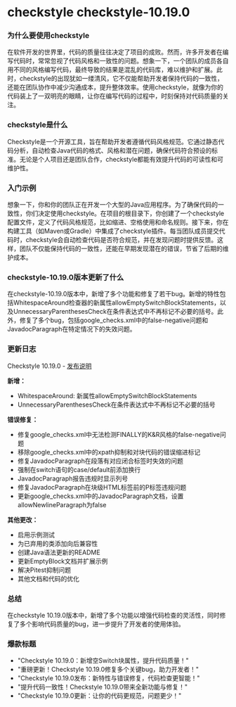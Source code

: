 # checkstyle checkstyle-10.19.0
### 为什么要使用checkstyle

在软件开发的世界里，代码的质量往往决定了项目的成败。然而，许多开发者在编写代码时，常常忽视了代码风格和一致性的问题。想象一下，一个团队的成员各自用不同的风格编写代码，最终导致的结果是混乱的代码库，难以维护和扩展。此时，checkstyle的出现犹如一缕清风，它不仅能帮助开发者保持代码的一致性，还能在团队协作中减少沟通成本，提升整体效率。使用checkstyle，就像为你的代码装上了一双明亮的眼睛，让你在编写代码的过程中，时刻保持对代码质量的关注。

### checkstyle是什么

Checkstyle是一个开源工具，旨在帮助开发者遵循代码风格规范。它通过静态代码分析，自动检查Java代码的格式、风格和潜在问题，确保代码符合预设的标准。无论是个人项目还是团队合作，checkstyle都能有效提升代码的可读性和可维护性。

### 入门示例

想象一下，你和你的团队正在开发一个大型的Java应用程序。为了确保代码的一致性，你们决定使用checkstyle。在项目的根目录下，你创建了一个checkstyle配置文件，定义了代码风格规范，比如缩进、空格使用和命名规则。接下来，你在构建工具（如Maven或Gradle）中集成了checkstyle插件。每当团队成员提交代码时，checkstyle会自动检查代码是否符合规范，并在发现问题时提供反馈。这样，团队不仅能保持代码的一致性，还能在早期发现潜在的错误，节省了后期的维护成本。

### checkstyle-10.19.0版本更新了什么

在checkstyle-10.19.0版本中，新增了多个功能和修复了若干bug。新增的特性包括WhitespaceAround检查器的新属性allowEmptySwitchBlockStatements，以及UnnecessaryParenthesesCheck在条件表达式中不再标记不必要的括号。此外，修复了多个bug，包括google_checks.xml中的false-negative问题和JavadocParagraph在特定情况下的失效问题。

### 更新日志

Checkstyle 10.19.0 - [发布说明](https://checkstyle.org/releasenotes.html#Release_10.19.0)

**新增：**
- WhitespaceAround: 新属性allowEmptySwitchBlockStatements
- UnnecessaryParenthesesCheck在条件表达式中不再标记不必要的括号

**错误修复：**
- 修复google_checks.xml中无法检测FINALLY的K&R风格的false-negative问题
- 移除google_checks.xml中的xpath抑制和对块代码的错误缩进标记
- 修复JavadocParagraph在段落有对应闭合标签时失效的问题
- 强制在switch语句的case/default前添加换行
- JavadocParagraph报告违规时显示列号
- 修复JavadocParagraph在块级HTML标签前的P标签违规问题
- 更新google_checks.xml中的JavadocParagraph文档，设置allowNewlineParagraph为false

**其他更改：**
- 启用示例测试
- 为已弃用的类添加向后兼容性
- 创建Java语法更新的README
- 更新EmptyBlock文档并扩展示例
- 解决Pitest抑制问题
- 其他文档和代码的优化

### 总结

在checkstyle 10.19.0版本中，新增了多个功能以增强代码检查的灵活性，同时修复了多个影响代码质量的bug，进一步提升了开发者的使用体验。

### 爆款标题

- "Checkstyle 10.19.0：新增空Switch块属性，提升代码质量！"
- "重磅更新！Checkstyle 10.19.0修复多个关键bug，助力开发者！"
- "Checkstyle 10.19.0发布：新特性与错误修复，代码检查更智能！"
- "提升代码一致性！Checkstyle 10.19.0带来全新功能与修复！"
- "Checkstyle 10.19.0更新：让你的代码更规范，问题更少！"